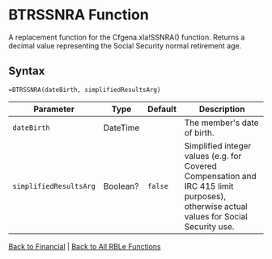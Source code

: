 # BTRSSNRA Function

A replacement function for the Cfgena.xla!SSNRA() function.  Returns a decimal value representing the Social Security normal retirement age.

## Syntax

```excel
=BTRSSNRA(dateBirth, simplifiedResultsArg)
```

Parameter | Type | Default | Description
---|---|---|---
`dateBirth` | DateTime |  | The member's date of birth.
`simplifiedResultsArg` | Boolean? | `false` | Simplified integer values (e.g. for Covered Compensation and IRC 415 limit purposes), otherwise actual values for Social Security use.

[Back to Financial](RBLeFinancial.md) | [Back to All RBLe Functions](RBLe.md#function-documentation)